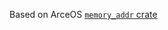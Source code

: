 Based on ArceOS [`memory_addr` crate](https://github.com/rcore-os/arceos/tree/main/crates/memory_addr)
